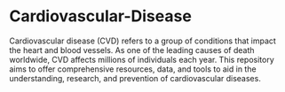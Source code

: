 # Cardiovascular-Disease
Cardiovascular disease (CVD) refers to a group of conditions that impact the heart and blood vessels. As one of the leading causes of death worldwide, CVD affects millions of individuals each year. This repository aims to offer comprehensive resources, data, and tools to aid in the understanding, research, and prevention of cardiovascular diseases.
